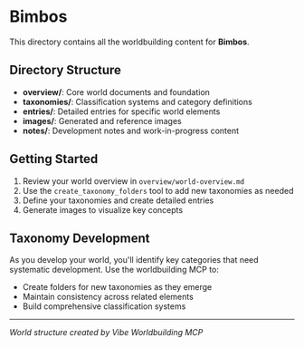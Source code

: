 # Bimbos

This directory contains all the worldbuilding content for **Bimbos**.

## Directory Structure

- **overview/**: Core world documents and foundation
- **taxonomies/**: Classification systems and category definitions  
- **entries/**: Detailed entries for specific world elements
- **images/**: Generated and reference images
- **notes/**: Development notes and work-in-progress content

## Getting Started

1. Review your world overview in `overview/world-overview.md`
2. Use the `create_taxonomy_folders` tool to add new taxonomies as needed
3. Define your taxonomies and create detailed entries
4. Generate images to visualize key concepts

## Taxonomy Development

As you develop your world, you'll identify key categories that need systematic development. Use the worldbuilding MCP to:
- Create folders for new taxonomies as they emerge
- Maintain consistency across related elements
- Build comprehensive classification systems

---
*World structure created by Vibe Worldbuilding MCP*
